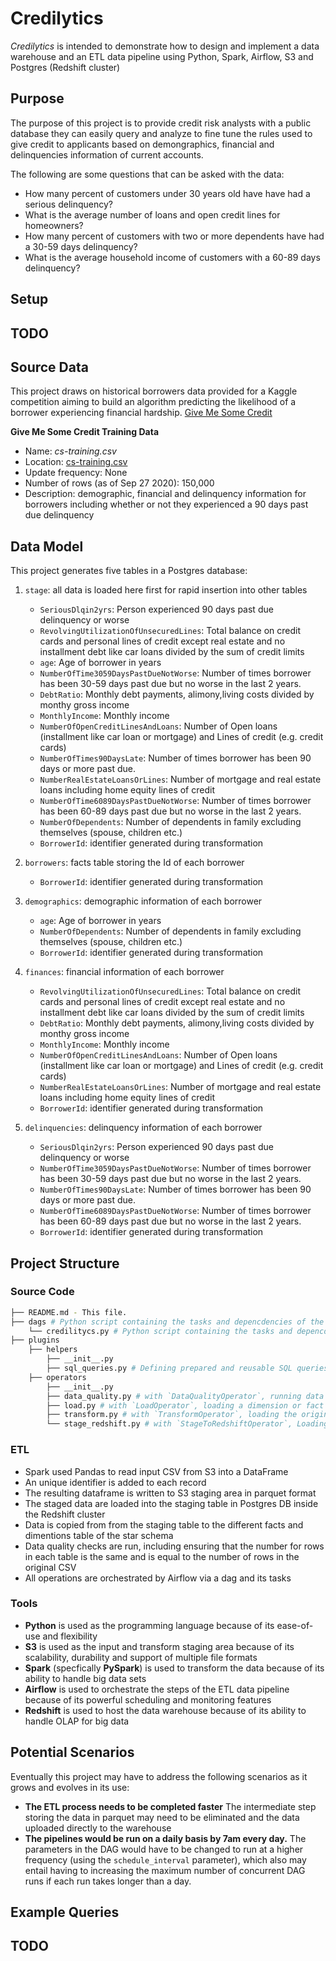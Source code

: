# Credilytics

_Credilytics_ is intended to demonstrate how to design and implement a data warehouse
and an ETL data pipeline using Python, Spark, Airflow, S3 and Postgres (Redshift cluster)

## Purpose

The purpose of this project is to provide credit risk analysts with a public database
they can easily query and analyze to fine tune the rules used to give credit to applicants
based on demongraphics, financial and delinquencies information of current accounts.

The following are some questions that can be asked with the data:

* How many percent of customers under 30 years old have have had a serious delinquency?
* What is the average number of loans and open credit lines for homeowners?
* How many percent of customers with two or more dependents have had a 30-59 days delinquency?
* What is the average household income of customers with a 60-89 days delinquency?

## Setup
## TODO

## Source Data

This project draws on historical borrowers data provided for a Kaggle competition
aiming to build an algorithm predicting the likelihood of a borrower experiencing
financial hardship. [Give Me Some Credit](https://www.kaggle.com/c/GiveMeSomeCredit/overview)

**Give Me Some Credit Training Data**

* Name: _cs-training.csv_
* Location: [cs-training.csv](https://www.kaggle.com/c/GiveMeSomeCredit/data?select=cs-training.csv)
* Update frequency: None
* Number of rows (as of Sep 27 2020): 150,000
* Description: demographic, financial and delinquency information for borrowers including whether or not they experienced a 90 days past due delinquency

## Data Model

This project generates five tables in a Postgres database:

1. `stage`: all data is loaded here first for rapid insertion into other tables
    * `SeriousDlqin2yrs`: Person experienced 90 days past due delinquency or worse 
    * `RevolvingUtilizationOfUnsecuredLines`: Total balance on credit cards and personal lines of credit except real estate and no installment debt like car loans divided by the sum of credit limits
    * `age`: Age of borrower in years
    * `NumberOfTime3059DaysPastDueNotWorse`: Number of times borrower has been 30-59 days past due but no worse in the last 2 years.
    * `DebtRatio`: Monthly debt payments, alimony,living costs divided by monthy gross income
    * `MonthlyIncome`: Monthly income
    * `NumberOfOpenCreditLinesAndLoans`: Number of Open loans (installment like car loan or mortgage) and Lines of credit (e.g. credit cards)
    * `NumberOfTimes90DaysLate`: Number of times borrower has been 90 days or more past due.
    * `NumberRealEstateLoansOrLines`: Number of mortgage and real estate loans including home equity lines of credit
    * `NumberOfTime6089DaysPastDueNotWorse`: Number of times borrower has been 60-89 days past due but no worse in the last 2 years.
    * `NumberOfDependents`: Number of dependents in family excluding themselves (spouse, children etc.)
    * `BorrowerId`: identifier generated during transformation

2. `borrowers`: facts table storing the Id of each borrower
    * `BorrowerId`: identifier generated during transformation
    
3. `demographics`: demographic information of each borrower
    * `age`: Age of borrower in years
    * `NumberOfDependents`: Number of dependents in family excluding themselves (spouse, children etc.)
    * `BorrowerId`: identifier generated during transformation
    
4. `finances`: financial information of each borrower
    * `RevolvingUtilizationOfUnsecuredLines`: Total balance on credit cards and personal lines of credit except real estate and no installment debt like car loans divided by the sum of credit limits
    * `DebtRatio`: Monthly debt payments, alimony,living costs divided by monthy gross income
    * `MonthlyIncome`: Monthly income
    * `NumberOfOpenCreditLinesAndLoans`: Number of Open loans (installment like car loan or mortgage) and Lines of credit (e.g. credit cards)
    * `NumberRealEstateLoansOrLines`: Number of mortgage and real estate loans including home equity lines of credit
    * `BorrowerId`: identifier generated during transformation
    
5. `delinquencies`: delinquency information of each borrower
    * `SeriousDlqin2yrs`: Person experienced 90 days past due delinquency or worse 
    * `NumberOfTime3059DaysPastDueNotWorse`: Number of times borrower has been 30-59 days past due but no worse in the last 2 years.
    * `NumberOfTimes90DaysLate`: Number of times borrower has been 90 days or more past due.
    * `NumberOfTime6089DaysPastDueNotWorse`: Number of times borrower has been 60-89 days past due but no worse in the last 2 years.
    * `BorrowerId`: identifier generated during transformation


## Project Structure

### Source Code

```bash
├── README.md - This file.
├── dags # Python script containing the tasks and depencdencies of the DAG
	└── credilitycs.py # Python script containing the tasks and depencdencies of the DAG
├── plugins
	├── helpers
		├── __init__.py
		├── sql_queries.py # Defining prepared and reusable SQL queries
    ├── operators
		├── __init__.py
		├── data_quality.py # with `DataQualityOperator`, running data quality check by passing an array of SQL queries and an expected result as arguments, failing if the result of any query does not match the expected one.
		├── load.py # with `LoadOperator`, loading a dimension or fact table from data in the stage table.
		├── transform.py # with `TransformOperator`, loading the original CSV into a DataFrame, appending a UUID to each row and saving the result in parquet format.
		└── stage_redshift.py # with `StageToRedshiftOperator`, Loading the parquet datda into the stage table of the data warehouse inside the Redshift cluster
```

### ETL

* Spark used Pandas to read input CSV from S3 into a DataFrame
* An unique identifier is added to each record
* The resulting dataframe is written to S3 staging area in parquet format
* The staged data are loaded into the staging table in Postgres DB inside the Redshift cluster
* Data is copied from from the staging table to the different facts and dimentions table of the star schema
* Data quality checks are run, including ensuring that the number for rows in each table is the same and is equal to the number of rows in the original CSV
* All operations are orchestrated by Airflow via a dag and its tasks

### Tools

* **Python** is used as the programming language because of its ease-of-use and flexibility
* **S3** is used as the input and transform staging area because of its scalability, durability and support of multiple file formats
* **Spark** (specfically **PySpark**) is used to transform the data because of its ability to handle big data sets
* **Airflow** is used to orchestrate the steps of the ETL data pipeline because of its powerful scheduling and monitoring features
* **Redshift** is used to host the data warehouse because of its ability to handle OLAP for big data

## Potential Scenarios

Eventually this project may have to address the following scenarios as it grows and evolves in its use:

* **The ETL process needs to be completed faster** The intermediate step storing the data in parquet may need to be eliminated and the data uploaded directly to the warehouse
* **The pipelines would be run on a daily basis by 7am every day.** The parameters in the DAG would have to be changed to run at a higher frequency (using the `schedule_interval` parameter), which also may entail having to increasing the maximum number of concurrent DAG runs if each run takes longer than a day.

## Example Queries
## TODO